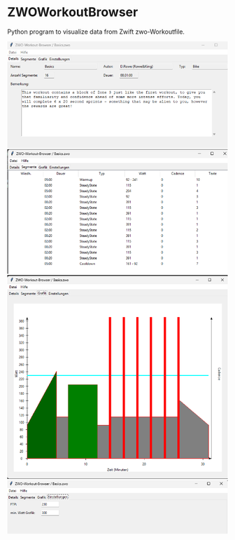 # ZWOWorkoutBrowser 
<p>Python program to visualize data from Zwift zwo-Workoutfile.</p>
<img src="./Details.png" alt="Page with Details">
<img src="./Segments.png" alt="Page with Segments">
<img src="./Grafic.png" alt="Page with Grafic">
<img src="./Options.png" alt="Page with Options">